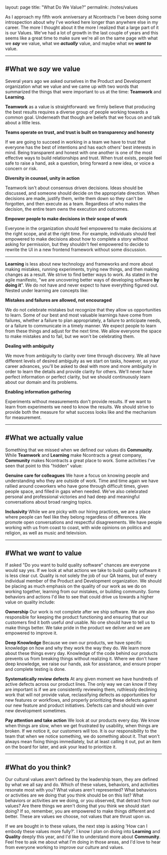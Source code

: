 layout: page
title: "What Do We Value?"
permalink: /notes/values

As I approach my fifth work anniversary at Ncontracts I've been doing some introspection about why I've worked here longer than anywhere else in my career.  The more I thought about it the more I realized that a large part of it is our Values.  We've had a lot of growth in the last couple of years and this seems like a great time to make sure we're all on the same page with what we ***say*** we value, what we ***actually*** value, and maybe what we ***want to*** value.

---
#What we *say* we value
---

Several years ago we asked ourselves in the Product and Development organization what we value and we came up with two words that summarized the things that were important to us at the time: **Teamwork** and **Learning**.  

**Teamwork** as a value is  straightforward: we firmly believe that producing the best results requires a diverse group of people working towards a common goal.  Underneath that though are beliefs that we focus on and talk about a little less.

**Teams operate on trust, and trust is built on transparency and honesty**

If we are going to succeed in working in a team we have to trust that everyone has the best of intentions and has each others' best interests in mind.  Being transparent and honest with one another is one of the most effective ways to build relationships and trust.  When trust exists, people feel safe to raise a hand, ask a question, bring forward a new idea, or voice a concern or risk.
 
**Diversity in counsel, unity in action** 
 
Teamwork isn't about consensus driven decisions.  Ideas should be discussed, and someone should decide on the appropriate direction.  When decisions are made, justify them, write them down so they can't be forgotten, and then execute as a team.  Regardless of who makes the decision, the entire team owns the execution and outcomes.

**Empower people to make decisions in their scope of work**

Everyone in the organization should feel empowered to make decisions at the right scope, and at the right time. 
 For example, individuals should feel empowered to make decisions about how to complete a story without asking for permission, but they shouldn't feel empowered to decide to rewrite the UI in a new frontend framework without some discussion.  

---

**Learning** is less about new technology and frameworks and more about making mistakes, running experiments, trying new things, and then making changes as a result.  We strive to find better ways to work.  As stated in the agile manifesto, "we are uncovering better ways of developing software **by doing it**".  We do not have and never expect to have everything figured out.  Nested under learning are concepts like:

**Mistakes and failures are allowed, not encouraged**

We do not celebrate mistakes but recognize that they allow us opportunities to learn.  Some of our best and most valuable learnings have come from failures, whether a failure to plan appropriately, a failure to anticipate needs, or a failure to communicate in a timely manner. 
 We expect people to learn from these things and adjust for the next time.  We allow everyone the space to make mistakes and to fail, but we won't be celebrating them.

**Dealing with ambiguity**  

We move from ambiguity to clarity over time through discovery.  We all have different levels of desired ambiguity as we start on tasks, however, as your career advances, you'll be asked to deal with more and more ambiguity in order to learn the details and provide clarity for others.  We'll never have perfect information or perfect clarity, but we should continuously learn about our domain and its problems. 

**Enabling information gathering**

Experiments without measurements don't provide results.  If we want to learn from experiments we need to know the results.  We should strive to provide both the measure for what success looks like and the mechanism for measurement.
  
---
#What we actually value
---

Something that we missed when we defined our values dis **Community**.  While **Teamwork** and **Learning** make Ncontracts a great company, **Community** makes Ncontracts a great place to work.  Some activities I've seen that point to this "hidden" value:

**Genuine care for colleagues**
We have a focus on knowing people and understanding who they are outside of work.  Time and time again we have rallied around coworkers who have gone through difficult times, given people space, and filled in gaps when needed.  We've also celebrated personal and professional victories and had deep and meaningful conversations about broad ranging topics.

**Inclusivity**
While we are picky with our hiring practices, we are a place where people can feel like they belong regardless of differences.  We promote open conversations and respectful disagreements.  We have people working with us from coast to coast, with wide opinions on politics and religion, as well as music and television.

---
#What we *want* to value
---
If asked "Do you want to build quality software" chances are everyone would say yes.  If we look at what actions we take to build quality software it is less clear cut.  Quality is not solely the job of our QA teams, but of every individual member of the Product and Development organization.  We should be placing as much emphasis on the quality of our work as we do on working together, learning from our mistakes, or building community.  Some behaviors and actions I'd like to see that could drive us towards a higher value on quality include:

**Ownership**
Our work is not complete after we ship software.  We are also responsible for keeping the product functioning and ensuring that our customers find it both useful *and* usable.  No one should have to tell us to make things better.  We take pride in the product we deliver and we are empowered to improve it.  

**Deep Knowledge**
Because we own our products, we have specific knowledge on how and why they work the way they do.  We learn more about these things every day.  Knowledge of the code behind our products prevents us from breaking things without realizing it.  Where we don't have deep knowledge, we raise our hands, ask for assistance, and ensure proper and complete testing is done.

**Systematically review defects**
At any given moment we have hundreds of active defects across our product lines.  The only way we can know if they are important is if we are consistently reviewing them, ruthlessly declining work that will not provide value, reclassifying defects as opportunities for new features or workflows, and properly prioritizing these defects against our new feature and product initiatives.  Defects can and should win over new development sometimes.

**Pay attention and take action**
We look at our products every day.  We know when things are slow, when we get frustrated by usability, when things are broken.  If we notice it, our customers will too. It is our responsibility to the team that when we notice something, we do something about it.  That won't always mean fixing things immediately, but at least calling it out, put an item on the board for later, and ask your lead to prioritize it.

---
#What do you think?
---

Our cultural values aren't defined by the leadership team, they are defined by what we all say and do. Which of these values, behaviors, and activities resonate most with you?  What values aren't represented?  What behaviors or activities are we doing that you think should be on this list? What behaviors or activities are we doing, or you observed, that detract from our values? Are there things we aren't doing that you think we should start doing?  If so, remember, you are empowered to make things different and better.  These are values we choose, not values that are thrust upon us.

If we are bought in to these values, the next step is asking 'How can I embody these values more fully?'.  I know I plan on diving into **Learning** and **Quality** deeply this year, and I'd like to understand more about **Community**.  Feel free to ask me about what I'm doing in those areas, and I'd love to hear from everyone working to improve our culture and values.
